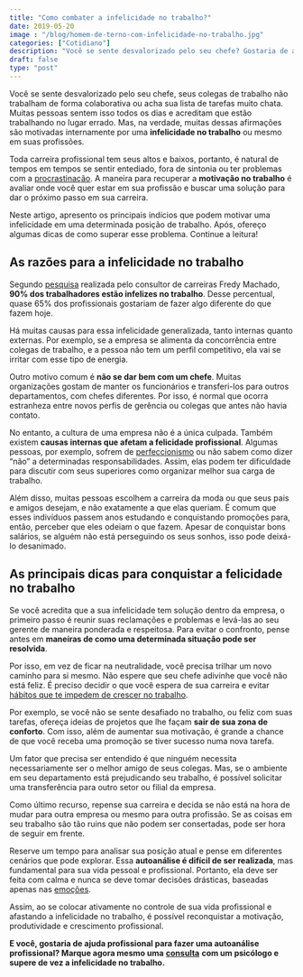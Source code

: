 ```yaml
---
title: "Como combater a infelicidade no trabalho?"
date: 2019-05-20
image : "/blog/homem-de-terno-com-infelicidade-no-trabalho.jpg"
categories: ["Cotidiano"]
description: "Você se sente desvalorizado pelo seu chefe? Gostaria de aumentar sua motivação no trabalho? Para saber como, leia este artigo!"
draft: false
type: "post"
---
```


Você se sente desvalorizado pelo seu chefe, seus colegas de trabalho não trabalham de forma colaborativa ou acha sua lista de tarefas muito chata. Muitas pessoas sentem isso todos os dias e acreditam que estão trabalhando no lugar errado. Mas, na verdade, muitas dessas afirmações são motivadas internamente por uma **infelicidade no trabalho** ou mesmo em suas profissões.

Toda carreira profissional tem seus altos e baixos, portanto, é natural de tempos em tempos se sentir entediado, fora de sintonia ou ter problemas com a [procrastinação](/estrategias-para-acabar-procrastinacao/). A maneira para recuperar a **motivação no trabalho** é avaliar onde você quer estar em sua profissão e buscar uma solução para dar o próximo passo em sua carreira.

Neste artigo, apresento os principais indícios que podem motivar uma infelicidade em uma determinada posição de trabalho. Após, ofereço algumas dicas de como superar esse problema. Continue a leitura!

## **As razões para a infelicidade no trabalho**

Segundo [pesquisa](https://extra.globo.com/emprego/no-brasil-cerca-de-90-estao-infelizes-no-trabalho-22780430.html) realizada pelo consultor de carreiras Fredy Machado, **90% dos trabalhadores estão infelizes no trabalho**. Desse percentual, quase 65% dos profissionais gostariam de fazer algo diferente do que fazem hoje.

Há muitas causas para essa infelicidade generalizada, tanto internas quanto externas. Por exemplo, se a empresa se alimenta da concorrência entre colegas de trabalho, e a pessoa não tem um perfil competitivo, ela vai se irritar com esse tipo de energia.

Outro motivo comum é **não se dar bem com um chefe**. Muitas organizações gostam de manter os funcionários e transferi-los para outros departamentos, com chefes diferentes. Por isso, é normal que ocorra estranheza entre novos perfis de gerência ou colegas que antes não havia contato.

No entanto, a cultura de uma empresa não é a única culpada. Também existem **causas internas que afetam a felicidade profissional**. Algumas pessoas, por exemplo, sofrem de [perfeccionismo](/perfeccionismo-qualidade-ou-defeito/) ou não sabem como dizer “não” a determinadas responsabilidades. Assim, elas podem ter dificuldade para discutir com seus superiores como organizar melhor sua carga de trabalho.

Além disso, muitas pessoas escolhem a carreira da moda ou que seus pais e amigos desejam, e não exatamente a que elas queriam. É comum que esses indivíduos passem anos estudando e conquistando promoções para, então, perceber que eles odeiam o que fazem. Apesar de conquistar bons salários, se alguém não está perseguindo os seus sonhos, isso pode deixá-lo desanimado.

## **As principais dicas para conquistar a felicidade no trabalho**

Se você acredita que a sua infelicidade tem solução dentro da empresa, o primeiro passo é reunir suas reclamações e problemas e levá-las ao seu gerente de maneira ponderada e respeitosa. Para evitar o confronto, pense antes em **maneiras de como uma determinada situação pode ser resolvida**.

Por isso, em vez de ficar na neutralidade, você precisa trilhar um novo caminho para si mesmo. Não espere que seu chefe adivinhe que você não está feliz. É preciso decidir o que você espera de sua carreira e evitar [hábitos que te impedem de crescer no trabalho](/crescer-no-trabalho/).

Por exemplo, se você não se sente desafiado no trabalho, ou feliz com suas tarefas, ofereça ideias de projetos que lhe façam **sair de sua zona de conforto**. Com isso, além de aumentar sua motivação, é grande a chance de que você receba uma promoção se tiver sucesso numa nova tarefa.

Um fator que precisa ser entendido é que ninguém necessita necessariamente ser o melhor amigo de seus colegas. Mas, se o ambiente em seu departamento está prejudicando seu trabalho, é possível solicitar uma transferência para outro setor ou filial da empresa.

Como último recurso, repense sua carreira e decida se não está na hora de mudar para outra empresa ou mesmo para outra profissão. Se as coisas em seu trabalho são tão ruins que não podem ser consertadas, pode ser hora de seguir em frente.

Reserve um tempo para analisar sua posição atual e pense em diferentes cenários que pode explorar. Essa **autoanálise é difícil de ser realizada**, mas fundamental para sua vida pessoal e profissional. Portanto, ela deve ser feita com calma e nunca se deve tomar decisões drásticas, baseadas apenas nas [emoções](/tomar-uma-decisao-baseada-na-emocao-ou-na-razao/).

Assim, ao se colocar ativamente no controle de sua vida profissional e afastando a infelicidade no trabalho, é possível reconquistar a motivação, produtividade e crescimento profissional.

**E você, gostaria de ajuda profissional para fazer uma autoanálise profissional? Marque agora mesmo uma** [**consulta**](/contato/) **com um psicólogo e supere de vez a infelicidade no trabalho.**